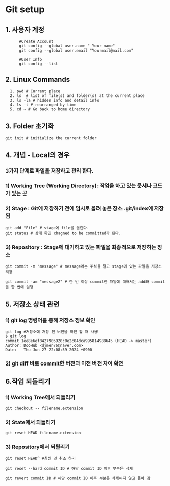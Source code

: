 # Git setup

## 1. 사용자 계정
```
      #Create Account
      git config --global user.name " Your name"  
      git config --global user.email "Yourmail@mail.com"

      #User Info
      git config --list
```

## 2. Linux Commands
```
  1. pwd # Current place
  2. ls  # list of file(s) and folder(s) at the current place
  3. ls -la # hidden info and detail info
  4. ls -t # rearranged by time
  5. cd ~ # Go back to home directory
```

## 3. Folder 초기화
```
git init # initialize the current folder
```

## 4. 개념 - Local의 경우
### 3가지 단계로 파일을 저장하고 관리 한다.
### 1) Working Tree (Working Directory): 작업을 하고 있는 문서나 코드가 있는 곳  
### 2) Stage : Git에 저장하기 전에 임시로 올려 놓은 장소 .git/index에 저장 됨  
```
git add "File" # stage에 file을 올린다.
git status # 상태 확인 chagned to be committed가 된다.
```
### 3) Repository : Stage에 대기하고 있는 파일을 최종적으로 저장하는 장소
```
git commit -m "message" # message라는 주석을 달고 stage에 있는 파일을 저장소 저장

git commit -am "message2" # 한 번 이상 commit한 파일에 대해서는 add와 commit을 한 번에 실챙

```

## 5. 저장소 상태 관련

### 1) git log 명령어를 통해  저장소 정보 확인
```
git log #저장소에 저장 된 버전을 확인 할 때 사용
$ git log
commit 1ee8e6ef8427905920c0e2c04dca995814988645 (HEAD -> master)
Author: DooHub <djmen76@naver.com>
Date:   Thu Jun 27 22:08:59 2024 +0900

```
### 2) git diff 바로 commit한 버전과 이전 버전 차이 확인

## 6.작업 되돌리기
### 1) Working Tree에서 되돌리기
```
git checkout -- filename.extension

```
### 2) State에서 되돌리기
```
git reset HEAD filename.extension
```

### 3) Repository에서 되될리기
```
git reset HEAD^ #최신 것 취소 하기

git reset --hard commit ID # 해당 commit ID 이후 부분은 삭제

git revert commit ID # 해당 commit ID 이후 부분은 삭제하지 않고 돌아 감
```

